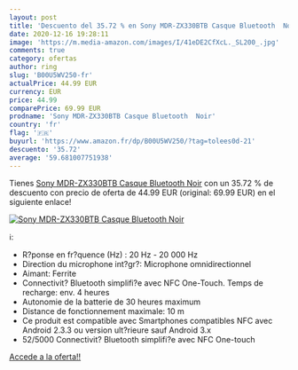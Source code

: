 ```yaml
---
layout: post
title: 'Descuento del 35.72 % en Sony MDR-ZX330BTB Casque Bluetooth  Noir'
date: 2020-12-16 19:28:11
image: 'https://m.media-amazon.com/images/I/41eDE2CfXcL._SL200_.jpg'
comments: true
category: ofertas
author: ring
slug: 'B00U5WV250-fr'
actualPrice: 44.99 EUR
currency: EUR
price: 44.99
comparePrice: 69.99 EUR
prodname: 'Sony MDR-ZX330BTB Casque Bluetooth  Noir'
country: 'fr'
flag: '🇫🇷'
buyurl: 'https://www.amazon.fr/dp/B00U5WV250/?tag=tolees0d-21'
descuento: '35.72'
average: '59.681007751938'
---
```


Tienes [Sony MDR-ZX330BTB Casque Bluetooth  Noir](https://www.amazon.fr/dp/B00U5WV250/?tag=tolees0d-21) con un 35.72 % de descuento con precio de oferta de 44.99 EUR (original: 69.99 EUR) en el siguiente enlace!

[![Sony MDR-ZX330BTB Casque Bluetooth  Noir](https://m.media-amazon.com/images/I/41eDE2CfXcL._SL200_.jpg)](https://www.amazon.fr/dp/B00U5WV250/?tag=tolees0d-21)

ℹ️:

- R?ponse en fr?quence (Hz) : 20 Hz - 20 000 Hz
- Direction du microphone int?gr?: Microphone omnidirectionnel
- Aimant: Ferrite
- Connectivit? Bluetooth simplifi?e avec NFC One-Touch. Temps de recharge: env. 4 heures
- Autonomie de la batterie de 30 heures maximum
- Distance de fonctionnement maximale: 10 m
- Ce produit est compatible avec Smartphones compatibles NFC avec Android 2.3.3 ou version ult?rieure sauf Android 3.x
- 52/5000 Connectivit? Bluetooth simplifi?e avec NFC One-touch

[Accede a la oferta!!](https://www.amazon.fr/dp/B00U5WV250/?tag=tolees0d-21)
